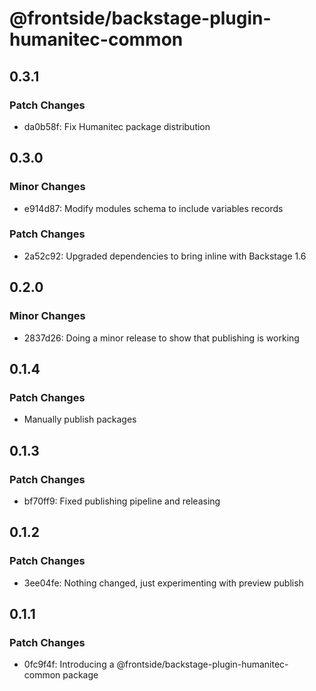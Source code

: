 # @frontside/backstage-plugin-humanitec-common

## 0.3.1

### Patch Changes

- da0b58f: Fix Humanitec package distribution

## 0.3.0

### Minor Changes

- e914d87: Modify modules schema to include variables records

### Patch Changes

- 2a52c92: Upgraded dependencies to bring inline with Backstage 1.6

## 0.2.0

### Minor Changes

- 2837d26: Doing a minor release to show that publishing is working

## 0.1.4

### Patch Changes

- Manually publish packages

## 0.1.3

### Patch Changes

- bf70ff9: Fixed publishing pipeline and releasing

## 0.1.2

### Patch Changes

- 3ee04fe: Nothing changed, just experimenting with preview publish

## 0.1.1

### Patch Changes

- 0fc9f4f: Introducing a @frontside/backstage-plugin-humanitec-common package
